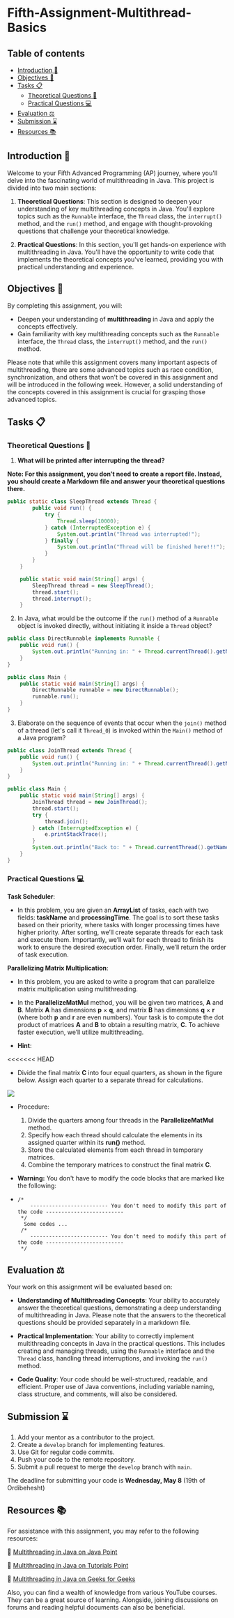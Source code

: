 # Fifth-Assignment-Multithread-Basics

## Table of contents

- [Introduction 👋](#introduction-)
- [Objectives 🎯](#objectives-)
- [Tasks 📋](#tasks-)
   - [Theoretical Questions 📝](#theoretical-questions-)
   - [Practical Questions 💻](#practical-questions-)
- [Evaluation ⚖️](#evaluation-)
- [Submission ⌛](#submission-)
- [Resources 📚](#resources-)

## Introduction 👋

Welcome to your Fifth Advanced Programming (AP) journey, where you'll delve into the fascinating world of multithreading in Java. This project is divided into two main sections:

1. **Theoretical Questions**: This section is designed to deepen your understanding of key multithreading concepts in Java. You'll explore topics such as the `Runnable` interface, the `Thread` class, the `interrupt()` method, and the `run()` method, and engage with thought-provoking questions that challenge your theoretical knowledge.

2. **Practical Questions**: In this section, you'll get hands-on experience with multithreading in Java. You'll have the opportunity to write code that implements the theoretical concepts you've learned, providing you with practical understanding and experience.


## Objectives 🎯

By completing this assignment, you will:

- Deepen your understanding of **multithreading** in Java and apply the concepts effectively.
- Gain familiarity with key multithreading concepts such as the `Runnable` interface, the `Thread` class, the `interrupt()` method, and the `run()` method.

Please note that while this assignment covers many important aspects of multithreading, there are some advanced topics such as race condition, synchronization, and others that won't be covered in this assignment and will be introduced in the following week. However, a solid understanding of the concepts covered in this assignment is crucial for grasping those advanced topics.

## Tasks 📋

### Theoretical Questions 📝 

1. **What will be printed after interrupting the thread?**

**Note: For this assignment, you don’t need to create a report file. Instead, you should create a Markdown file and answer your theoretical questions there.**

```java
public static class SleepThread extends Thread {
        public void run() {
            try {
                Thread.sleep(10000);
            } catch (InterruptedException e) {
                System.out.println("Thread was interrupted!");
            } finally {
                System.out.println("Thread will be finished here!!!");
            }
        }
    }

    public static void main(String[] args) {
        SleepThread thread = new SleepThread();
        thread.start();
        thread.interrupt();
    }
```
2. In Java, what would be the outcome if the `run()` method of a `Runnable` object is invoked directly, without initiating it inside a `Thread` object?
```java
public class DirectRunnable implements Runnable {
    public void run() {
        System.out.println("Running in: " + Thread.currentThread().getName());
    }
}

public class Main {
    public static void main(String[] args) {
        DirectRunnable runnable = new DirectRunnable();
        runnable.run();
    }
}
```
3. Elaborate on the sequence of events that occur when the `join()` method of a thread (let's call it `Thread_0`) is invoked within the `Main()` method of a Java program?
```java
public class JoinThread extends Thread {
    public void run() {
        System.out.println("Running in: " + Thread.currentThread().getName());
    }
}

public class Main {
    public static void main(String[] args) {
        JoinThread thread = new JoinThread();
        thread.start();
        try {
            thread.join();
        } catch (InterruptedException e) {
            e.printStackTrace();
        }
        System.out.println("Back to: " + Thread.currentThread().getName());
    }
}
```

### Practical Questions 💻

**Task Scheduler**:

- In this problem, you are given an **ArrayList** of tasks, each with two fields: **taskName** and **processingTime**. The goal is to sort these tasks based on their priority, where tasks with longer processing times have higher priority. After sorting, we’ll create separate threads for each task and execute them. Importantly, we’ll wait for each thread to finish its work to ensure the desired execution order. Finally, we’ll return the order of task execution.

**Parallelizing Matrix Multiplication**:

- In this problem, you are asked to write a program that can parallelize matrix multiplication using multithreading.

- In the **ParallelizeMatMul** method, you will be given two matrices, **A** and **B**. Matrix **A** has dimensions **p** × **q**, and matrix **B** has dimensions **q** × **r** (where both **p** and **r** are even numbers). Your task is to compute the dot product of matrices **A** and **B** to obtain a resulting matrix, **C**. To achieve faster execution, we’ll utilize multithreading.

- **Hint**:

<<<<<<< HEAD
  - Divide the final matrix **C** into four equal quarters, as shown in the figure below. Assign each quarter to a separate thread for calculations.

  ![](./Images/OIG3.jpeg)

  - Procedure:
    1. Divide the quarters among four threads in the **ParallelizeMatMul** method.
    2. Specify how each thread should calculate the elements in its assigned quarter within its **run()** method.
    3. Store the calculated elements from each thread in temporary matrices.
    4. Combine the temporary matrices to construct the final matrix **C**.

- **Warning:** You don't have to modify the code blocks that are marked like the following:

- ```
  /*
      ------------------------- You don't need to modify this part of the code -------------------------
   */
   	Some codes ...
   /*
      ------------------------- You don't need to modify this part of the code -------------------------
   */
  ```

## Evaluation ⚖️

Your work on this assignment will be evaluated based on:

- **Understanding of Multithreading Concepts**: Your ability to accurately answer the theoretical questions, demonstrating a deep understanding of multithreading in Java. Please note that the answers to the theoretical questions should be provided separately in a markdown file.

- **Practical Implementation**: Your ability to correctly implement multithreading concepts in Java in the practical questions. This includes creating and managing threads, using the `Runnable` interface and the `Thread` class, handling thread interruptions, and invoking the `run()` method.

- **Code Quality**: Your code should be well-structured, readable, and efficient. Proper use of Java conventions, including variable naming, class structure, and comments, will also be considered.

## Submission ⌛

1. Add your mentor as a contributor to the project.
2. Create a `develop` branch for implementing features.
3. Use Git for regular code commits.
4. Push your code to the remote repository.
5. Submit a pull request to merge the `develop` branch with `main`.

The deadline for submitting your code is **Wednesday, May 8** (19th of Ordibehesht)

## Resources 📚

For assistance with this assignment, you may refer to the following resources:

🔗 [Multithreading in Java on Java Point](https://www.javatpoint.com/multithreading-in-java)

🔗 [Multithreading in Java on Tutorials Point](https://www.tutorialspoint.com/java/java_multithreading.htm)

🔗 [Multithreading in Java on Geeks for Geeks](https://www.geeksforgeeks.org/multithreading-in-java/)

Also, you can find a wealth of knowledge from various YouTube courses. They can be a great source of learning. Alongside, joining discussions on forums and reading helpful documents can also be beneficial.
